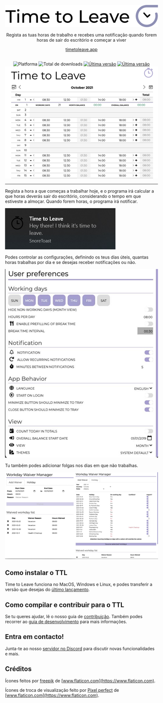 <div align="center">
  <img src="../../assets/timetoleave.png" alt="Time to Leave Logo">

  <p>Regista as tuas horas de trabalho e recebes uma notificação quando forem horas de sair do escritório e começar a viver</p>

[timetoleave.app](https://timetoleave.app/)

<br/>

<img src="https://img.shields.io/badge/platforms-Windows%20%7C%20MacOS%20%7C%20Linux-green" alt="Platforma">
<img src="https://img.shields.io/github/downloads/TTLApp/time-to-leave/total" alt="Total de downloads">
<a href="https://github.com/TTLApp/time-to-leave/releases/latest"><img src="https://img.shields.io/github/v/release/TTLApp/time-to-leave" alt="Última versão"></a>
<a href="http://makeapullrequest.com/"><img src="https://img.shields.io/badge/PRs-welcome-purple" alt="Última versão"></a>

   <br/>

  <img src="../images/screenshot.jpg" alt="Time to Leave Screenshot">

  <br/>

</div>

---

Regista a hora a que começas a trabalhar hoje, e o programa irá calcular a que horas deverás sair do escritório, considerando o tempo em que estiveste a almoçar. Quando forem horas, o programa irá notificar.

<img src="../images/notification.jpg" alt="Time to Leave Notification">

Podes controlar as configurações, definindo os teus dias úteis, quantas horas trabalhas por dia e se desejas receber notificações ou não.

<img src="../images/preferences.jpg" alt="Time to Leave Preferences">

Tu também podes adicionar folgas nos dias em que não trabalhas.

<img src="../images/waiver_manager.jpg" alt="Time to Leave Waiver Manager">

## Como instalar o TTL

Time to Leave funciona no MacOS, Windows e Linux, e podes transferir a versão que desejas do [último lançamento](https://github.com/TTLApp/time-to-leave/releases/latest).

## Como compilar e contribuir para o TTL

Se tu queres ajudar, lê o nosso guia de [contribuição](../CONTRIBUTING.md).
Também podes recorrer ao [guia de desenvolvimento](../DEVELOPMENT.md) para mais informações.

## Entra em contacto!

Junta-te ao nosso [servidor no Discord](https://discord.gg/P3KkEF5) para discutir novas funcionalidades e mais.

## Créditos

Ícones feitos por [freepik](https://www.flaticon.com/authors/freepik) de [www.flaticon.com](https://www.flaticon.com).

Ícones de troca de visualização feito por [Pixel perfect](https://www.flaticon.com/authors/pixel-perfect) de [www.flaticon.com](https://www.flaticon.com).
